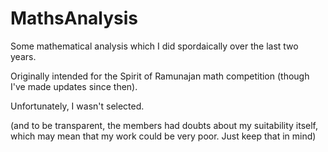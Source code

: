 # MathsAnalysis
Some mathematical analysis which I did spordaically over the last two years.

Originally intended for the Spirit of Ramunajan math competition (though I've made updates since then).

Unfortunately, I wasn't selected.

(and to be transparent, the members had doubts about my suitability itself, which may mean that my work could be very poor. Just keep that in mind)
